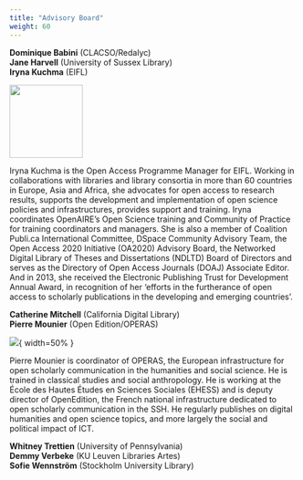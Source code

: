 ```yaml
---
title: "Advisory Board"
weight: 60
---
```


**Dominique Babini** (CLACSO/Redalyc)  
**Jane Harvell** (University of Sussex Library)  
**Iryna Kuchma** (EIFL)

<img src="/images/iryna/IrynaKuchma.jpg" width="128" height="128">


Iryna Kuchma is the Open Access Programme Manager for EIFL. Working in collaborations with libraries and library consortia in more than 60 countries in Europe, Asia and Africa, she advocates for open access to research results, supports the development and implementation of open science policies and infrastructures, provides support and training. Iryna coordinates OpenAIRE’s Open Science training and Community of Practice for training coordinators and managers. She is also a member of Coalition Publi.ca International Committee, DSpace Community Advisory Team, the Open Access 2020 Initiative (OA2020) Advisory Board, the Networked Digital Library of Theses and Dissertations (NDLTD) Board of Directors and serves as the Directory of Open Access Journals (DOAJ) Associate Editor. And in 2013, she received the Electronic Publishing Trust for Development Annual Award, in recognition of her ‘efforts in the furtherance of open access to scholarly publications in the developing and emerging countries’.  

**Catherine Mitchell** (California Digital Library)  
**Pierre Mounier** (Open Edition/OPERAS)  

![](/images/Pierre/pmouniercouleur.png){ width=50% }

Pierre Mounier is coordinator of OPERAS, the European infrastructure for open scholarly communication in the humanities and social science. He is trained in classical studies and social anthropology. He is working at the École des Hautes Études en Sciences Sociales (EHESS) and is deputy director of OpenEdition, the French national infrastructure dedicated to open scholarly communication in the SSH. He regularly publishes on digital humanities and open science topics, and more largely the social and political impact of ICT.

**Whitney Trettien** (University of Pennsylvania)  
**Demmy Verbeke** (KU Leuven Libraries Artes)  
**Sofie Wennström** (Stockholm University Library)  
